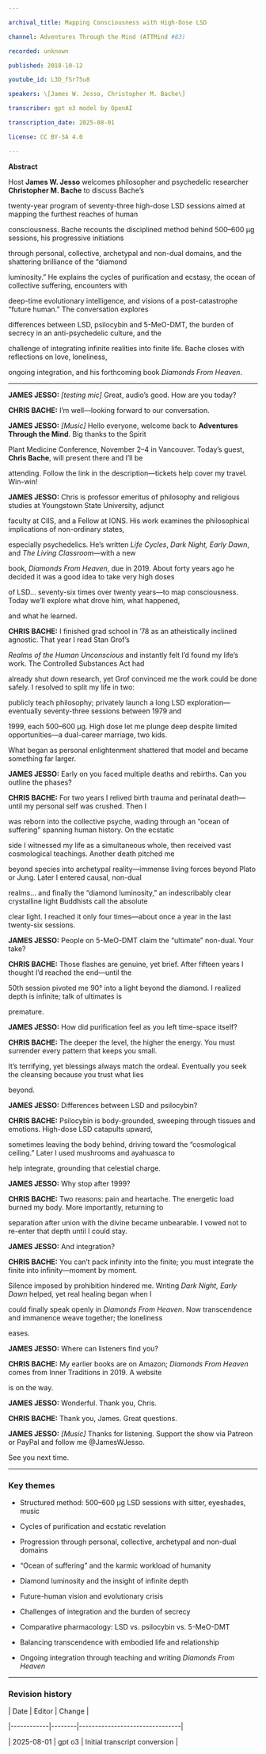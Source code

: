 ```yaml
---

archival_title: Mapping Consciousness with High-Dose LSD

channel: Adventures Through the Mind (ATTMind #83)

recorded: unknown

published: 2018-10-12

youtube_id: L3D_fSr75u8

speakers: \[James W. Jesso, Christopher M. Bache\]

transcriber: gpt o3 model by OpenAI

transcription_date: 2025-08-01

license: CC BY-SA 4.0

---
```


**Abstract**

Host **James W. Jesso** welcomes philosopher and psychedelic researcher **Christopher M. Bache** to discuss Bache’s

twenty-year program of seventy-three high-dose LSD sessions aimed at mapping the furthest reaches of human

consciousness. Bache recounts the disciplined method behind 500–600 µg sessions, his progressive initiations

through personal, collective, archetypal and non-dual domains, and the shattering brilliance of the “diamond

luminosity.” He explains the cycles of purification and ecstasy, the ocean of collective suffering, encounters with

deep-time evolutionary intelligence, and visions of a post-catastrophe “future human.” The conversation explores

differences between LSD, psilocybin and 5-MeO-DMT, the burden of secrecy in an anti-psychedelic culture, and the

challenge of integrating infinite realities into finite life. Bache closes with reflections on love, loneliness,

ongoing integration, and his forthcoming book *Diamonds From Heaven*.

---

**JAMES JESSO:** *\[testing mic\]* Great, audio’s good. How are you today?

**CHRIS BACHE:** I’m well—looking forward to our conversation.

**JAMES JESSO:** *\[Music\]* Hello everyone, welcome back to **Adventures Through the Mind**. Big thanks to the Spirit

Plant Medicine Conference, November 2–4 in Vancouver. Today’s guest, **Chris Bache**, will present there and I’ll be

attending. Follow the link in the description—tickets help cover my travel. Win-win!

**JAMES JESSO:** Chris is professor emeritus of philosophy and religious studies at Youngstown State University, adjunct

faculty at CIIS, and a Fellow at IONS. His work examines the philosophical implications of non-ordinary states,

especially psychedelics. He’s written *Life Cycles*, *Dark Night, Early Dawn*, and *The Living Classroom*—with a new

book, *Diamonds From Heaven*, due in 2019. About forty years ago he decided it was a good idea to take very high doses

of LSD… seventy-six times over twenty years—to map consciousness. Today we’ll explore what drove him, what happened,

and what he learned.

**CHRIS BACHE:** I finished grad school in ’78 as an atheistically inclined agnostic. That year I read Stan Grof’s

*Realms of the Human Unconscious* and instantly felt I’d found my life’s work. The Controlled Substances Act had

already shut down research, yet Grof convinced me the work could be done safely. I resolved to split my life in two:

publicly teach philosophy; privately launch a long LSD exploration—eventually seventy-three sessions between 1979 and

1999, each 500–600 µg. High dose let me plunge deep despite limited opportunities—a dual-career marriage, two kids.

What began as personal enlightenment shattered that model and became something far larger.

**JAMES JESSO:** Early on you faced multiple deaths and rebirths. Can you outline the phases?

**CHRIS BACHE:** For two years I relived birth trauma and perinatal death—until my personal self was crushed. Then I

was reborn into the collective psyche, wading through an “ocean of suffering” spanning human history. On the ecstatic

side I witnessed my life as a simultaneous whole, then received vast cosmological teachings. Another death pitched me

beyond species into archetypal reality—immense living forces beyond Plato or Jung. Later I entered causal, non-dual

realms… and finally the “diamond luminosity,” an indescribably clear crystalline light Buddhists call the absolute

clear light. I reached it only four times—about once a year in the last twenty-six sessions.

**JAMES JESSO:** People on 5-MeO-DMT claim the “ultimate” non-dual. Your take?

**CHRIS BACHE:** Those flashes are genuine, yet brief. After fifteen years I thought I’d reached the end—until the

50th session pivoted me 90° into a light beyond the diamond. I realized depth is infinite; talk of ultimates is

premature.

**JAMES JESSO:** How did purification feel as you left time-space itself?

**CHRIS BACHE:** The deeper the level, the higher the energy. You must surrender every pattern that keeps you small.

It’s terrifying, yet blessings always match the ordeal. Eventually you seek the cleansing because you trust what lies

beyond.

**JAMES JESSO:** Differences between LSD and psilocybin?

**CHRIS BACHE:** Psilocybin is body-grounded, sweeping through tissues and emotions. High-dose LSD catapults upward,

sometimes leaving the body behind, driving toward the “cosmological ceiling.” Later I used mushrooms and ayahuasca to

help integrate, grounding that celestial charge.

**JAMES JESSO:** Why stop after 1999?

**CHRIS BACHE:** Two reasons: pain and heartache. The energetic load burned my body. More importantly, returning to

separation after union with the divine became unbearable. I vowed not to re-enter that depth until I could stay.

**JAMES JESSO:** And integration?

**CHRIS BACHE:** You can’t pack infinity into the finite; you must integrate the finite into infinity—moment by moment.

Silence imposed by prohibition hindered me. Writing *Dark Night, Early Dawn* helped, yet real healing began when I

could finally speak openly in *Diamonds From Heaven*. Now transcendence and immanence weave together; the loneliness

eases.

**JAMES JESSO:** Where can listeners find you?

**CHRIS BACHE:** My earlier books are on Amazon; *Diamonds From Heaven* comes from Inner Traditions in 2019. A website

is on the way.

**JAMES JESSO:** Wonderful. Thank you, Chris.

**CHRIS BACHE:** Thank you, James. Great questions.

**JAMES JESSO:** *\[Music\]* Thanks for listening. Support the show via Patreon or PayPal and follow me @JamesWJesso.

See you next time.

---

### Key themes

- Structured method: 500–600 µg LSD sessions with sitter, eyeshades, music

- Cycles of purification and ecstatic revelation

- Progression through personal, collective, archetypal and non-dual domains

- “Ocean of suffering” and the karmic workload of humanity

- Diamond luminosity and the insight of infinite depth

- Future-human vision and evolutionary crisis

- Challenges of integration and the burden of secrecy

- Comparative pharmacology: LSD vs. psilocybin vs. 5-MeO-DMT

- Balancing transcendence with embodied life and relationship

- Ongoing integration through teaching and writing *Diamonds From Heaven*

---

### Revision history

| Date | Editor | Change |

|------------|--------|--------------------------------|

| 2025-08-01 | gpt o3 | Initial transcript conversion |
